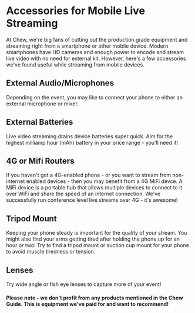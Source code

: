 # Accessories for Mobile Live Streaming

At Chew, we're big fans of cutting out the production grade equipment and streaming right from a smartphone or other mobile device. Modern smartphones have HD cameras and enough power to encode and stream live video with no need for external kit. However, here's a few accessories we've found useful while streaming from mobile devices.

## External Audio/Microphones

Depending on the event, you may like to connect your phone to either an external microphone or mixer.

## External Batteries

Live video streaming drains device batteries super quick. Aim for the highest milliamp hour (mAh) battery in your price range - you'll need it!

## 4G or Mifi Routers

If you haven't got a 4G-enabled phone - or you want to stream from non-internet enabled devices - then you may benefit from a 4G MiFi devce. A MiFi device is a portable hub that allows multiple devices to connect to it over WiFi and share the speed of an internet connection. We've successfully run conference level live streams over 4G - it's awesome!

## Tripod Mount

Keeping your phone steady is important for the quality of your stream. You might also find your arms getting tired after holding the phone up for an hour or two! Try to find a tripod mount or suction cup mount for your phone to avoid muscle tiredness or tension.

## Lenses

Try wide angle or fish eye lenses to capture more of your event!

#### Please note - we don't profit from any products mentioned in the Chew Guide. This is equipment we've paid for and want to recommend!



